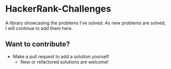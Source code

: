 # HackerRank-Challenges
A library showcasing the problems I've solved.  As new problems are solved, I will continue to add them here.

## Want to contribute?
* Make a pull request to add a solution yourself
  * New or refactored solutions are welcome!
